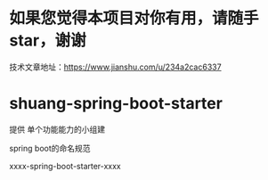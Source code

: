 # 如果您觉得本项目对你有用，请随手star，谢谢
技术文章地址：https://www.jianshu.com/u/234a2cac6337

# shuang-spring-boot-starter
提供 单个功能能力的小组建

spring boot的命名规范

xxxx-spring-boot-starter-xxxx

